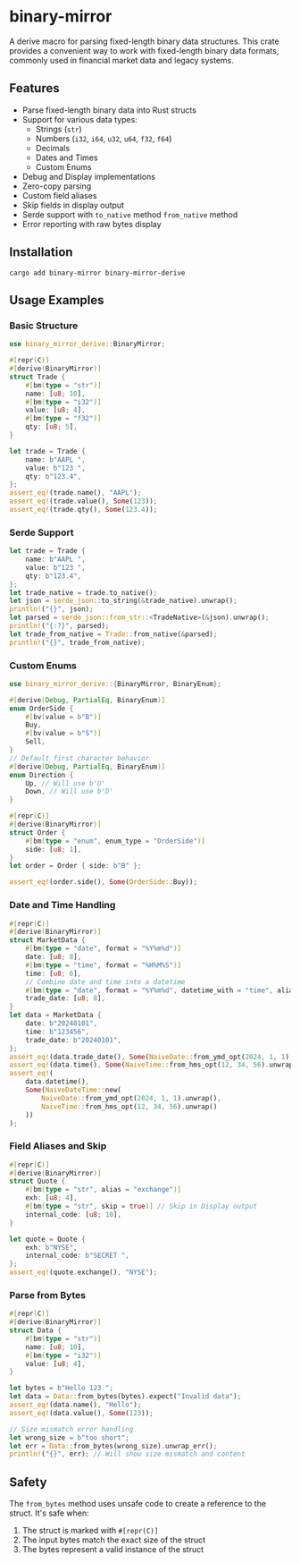 # binary-mirror

A derive macro for parsing fixed-length binary data structures. This crate provides a convenient way to work with fixed-length binary data formats, commonly used in financial market data and legacy systems.

## Features

- Parse fixed-length binary data into Rust structs
- Support for various data types:
  - Strings (`str`)
  - Numbers (`i32`, `i64`, `u32`, `u64`, `f32`, `f64`)
  - Decimals
  - Dates and Times
  - Custom Enums
- Debug and Display implementations
- Zero-copy parsing
- Custom field aliases
- Skip fields in display output
- Serde support with `to_native` method `from_native` method
- Error reporting with raw bytes display

## Installation
```
cargo add binary-mirror binary-mirror-derive
```

## Usage Examples

### Basic Structure

``` rust
use binary_mirror_derive::BinaryMirror;

#[repr(C)]
#[derive(BinaryMirror)]
struct Trade {
    #[bm(type = "str")]
    name: [u8; 10],
    #[bm(type = "i32")]
    value: [u8; 4],
    #[bm(type = "f32")]
    qty: [u8; 5],
}

let trade = Trade {
    name: b"AAPL ",
    value: b"123 ",
    qty: b"123.4",
};
assert_eq!(trade.name(), "AAPL");
assert_eq!(trade.value(), Some(123));
assert_eq!(trade.qty(), Some(123.4));
```

### Serde Support

``` rust
let trade = Trade {
    name: b"AAPL ",
    value: b"123 ",
    qty: b"123.4",
};
let trade_native = trade.to_native();
let json = serde_json::to_string(&trade_native).unwrap();
println!("{}", json);
let parsed = serde_json::from_str::<TradeNative>(&json).unwrap();
println!("{:?}", parsed);
let trade_from_native = Trade::from_native(&parsed);
println!("{}", trade_from_native);
```

### Custom Enums

``` rust
use binary_mirror_derive::{BinaryMirror, BinaryEnum};

#[derive(Debug, PartialEq, BinaryEnum)]
enum OrderSide {
    #[bv(value = b"B")]
    Buy,
    #[bv(value = b"S")]
    Sell,
}
// Default first character behavior
#[derive(Debug, PartialEq, BinaryEnum)]
enum Direction {
    Up, // Will use b'U'
    Down, // Will use b'D'
}

#[repr(C)]
#[derive(BinaryMirror)]
struct Order {
    #[bm(type = "enum", enum_type = "OrderSide")]
    side: [u8; 1],
}
let order = Order { side: b"B" };

assert_eq!(order.side(), Some(OrderSide::Buy));
```

### Date and Time Handling

``` rust
#[repr(C)]
#[derive(BinaryMirror)]
struct MarketData {
    #[bm(type = "date", format = "%Y%m%d")]
    date: [u8; 8],
    #[bm(type = "time", format = "%H%M%S")]
    time: [u8; 6],
    // Combine date and time into a datetime
    #[bm(type = "date", format = "%Y%m%d", datetime_with = "time", alias = "datetime")]
    trade_date: [u8; 8],
}
let data = MarketData {
    date: b"20240101",
    time: b"123456",
    trade_date: b"20240101",
};
assert_eq!(data.trade_date(), Some(NaiveDate::from_ymd_opt(2024, 1, 1).unwrap()));
assert_eq!(data.time(), Some(NaiveTime::from_hms_opt(12, 34, 56).unwrap()));
assert_eq!(
    data.datetime(),
    Some(NaiveDateTime::new(
        NaiveDate::from_ymd_opt(2024, 1, 1).unwrap(),
        NaiveTime::from_hms_opt(12, 34, 56).unwrap()
    ))
);

```

### Field Aliases and Skip
``` rust
#[repr(C)]
#[derive(BinaryMirror)]
struct Quote {
    #[bm(type = "str", alias = "exchange")]
    exh: [u8; 4],
    #[bm(type = "str", skip = true)] // Skip in Display output
    internal_code: [u8; 10],
}

let quote = Quote {
    exh: b"NYSE",
    internal_code: b"SECRET ",
};
assert_eq!(quote.exchange(), "NYSE");
```

### Parse from Bytes

``` rust
#[repr(C)]
#[derive(BinaryMirror)]
struct Data {
    #[bm(type = "str")]
    name: [u8; 10],
    #[bm(type = "i32")]
    value: [u8; 4],
}

let bytes = b"Hello 123 ";
let data = Data::from_bytes(bytes).expect("Invalid data");
assert_eq!(data.name(), "Hello");
assert_eq!(data.value(), Some(123));

// Size mismatch error handling
let wrong_size = b"too short";
let err = Data::from_bytes(wrong_size).unwrap_err();
println!("{}", err); // Will show size mismatch and content
```


## Safety

The `from_bytes` method uses unsafe code to create a reference to the struct. It's safe when:
1. The struct is marked with `#[repr(C)]`
2. The input bytes match the exact size of the struct
3. The bytes represent a valid instance of the struct